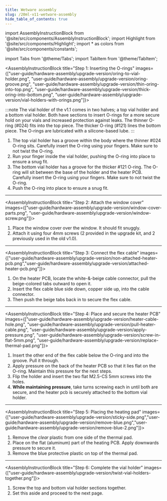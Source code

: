 ```yaml
---
title: Wetware assembly
slug: /20ml-v11-wetware-assembly
hide_table_of_contents: true
---
```


import AssemblyInstructionBlock from '@site/src/components/AssemblyInstructionBlock';
import Highlight from '@site/src/components/Highlight';
import * as colors from '@site/src/components/constants';

import Tabs from '@theme/Tabs';
import TabItem from '@theme/TabItem';

<AssemblyInstructionBlock title="Step 1: Inserting the O-rings" images={["user-guide/hardware-assembly/upgrade-version/oring-to-vial-holder.png", "user-guide/hardware-assembly/upgrade-version/oring-groove.png", "user-guide/hardware-assembly/upgrade-version/thin-oring-into-top.png", "user-guide/hardware-assembly/upgrade-version/thick-oring-into-bottom.png",
"user-guide/hardware-assembly/upgrade-version/vial-holders-with-orings.png"]}>

:::note
The vial holder of the v1.1 comes in two halves; a top vial holder and a bottom vial holder. Both have sections to insert O-rings for a more secure hold on your vials and increased protection against leaks. The <Highlight color={colors.magenta}>thinner O-ring (#024)</Highlight> fits into the top piece. The <Highlight color={colors.orange}>thicker O-ring (#121)</Highlight> lines the bottom piece. The O-rings are lubricated with a silicone-based lube. 
:::

1. The top vial holder has <Highlight color={colors.blue}>a groove within the body</Highlight> where the <Highlight color={colors.magenta}>thinner #024 O-ring</Highlight> sits. Carefully insert the O-ring using your fingers. Make sure to not twist the O-ring.
2. Run your finger inside the vial holder, pushing the O-ring into place to ensure a snug fit. 
3. The bottom vial holder has a groove for the <Highlight color={colors.orange}>thicker #121 O-ring</Highlight>. The O-ring will sit between the base of the holder and the heater PCB. Carefully insert the O-ring using your fingers. Make sure to not twist the O-ring.
4. Push the O-ring into place to ensure a snug fit. 

</AssemblyInstructionBlock>

-------

<AssemblyInstructionBlock title="Step 2: Attach the window cover" images={["user-guide/hardware-assembly/upgrade-version/window-cover-parts.png", "user-guide/hardware-assembly/upgrade-version/window-screw.png"]}>

1. Place the window cover over the window. It should fit snuggly.
2. Attach it using <Highlight color={colors.red}>four 4mm screws</Highlight> (2 provided in the upgrade kit, and 2 previously used in the old v1.0). 

</AssemblyInstructionBlock>

-------

<AssemblyInstructionBlock title="Step 3: Connect the flex cable" images={["user-guide/hardware-assembly/upgrade-version/non-attached-heater-pcb.png","user-guide/hardware-assembly/upgrade-version/attached-heater-pcb.png"]}>


1.	On the heater PCB, locate the white-&-beige cable connector, <Highlight color={colors.red}>pull the beige-colored tabs outward</Highlight> to open it.
2.	<Highlight color={colors.green}>Insert the flex cable</Highlight> blue side down, copper side up, into the cable connector.
3.  Then <Highlight color={colors.orange}>push the beige tabs back in</Highlight> to secure the flex cable.


</AssemblyInstructionBlock>

------

<AssemblyInstructionBlock title="Step 4: Place and secure the heater PCB" images={["user-guide/hardware-assembly/upgrade-version/heater-cable-hole.png", "user-guide/hardware-assembly/upgrade-version/pull-heater-cable.png", "user-guide/hardware-assembly/upgrade-version/apply-pressure.png", "user-guide/hardware-assembly/upgrade-version/screw-in-flat-5mm.png", "user-guide/hardware-assembly/upgrade-version/replace-thermal-pad.png"]}>



1. Insert the other end of the flex cable <Highlight color={colors.red}>below the O-ring and into the groove</Highlight>. Pull it through. 
2. <Highlight color={colors.magenta}>Apply pressure</Highlight> on the back of the heater PCB so that it lies flat on the O-ring. Maintain this pressure for the next steps.
3. Flip the holder and insert the <Highlight color={colors.green}>two flat M2.5-CS 5mm screws</Highlight> into the holes. 
4. **While maintaining pressure**, take turns screwing each in until both are secure, and the heater pcb is securely attached to the bottom vial holder. 

</AssemblyInstructionBlock>

-----

<AssemblyInstructionBlock title="Step 5: Placing the heating pad" images={["user-guide/hardware-assembly/upgrade-version/sticky-side.png","user-guide/hardware-assembly/upgrade-version/remove-blue.png","user-guide/hardware-assembly/upgrade-version/remove-blue-2.png"]}>

1.	Remove the _clear_ plastic from one side of the thermal pad.
2.	Place on the flat (aluminum) part of the heating PCB. Apply downwards pressure to secure it.
3.	Remove the blue protective plastic on top of the thermal pad.


</AssemblyInstructionBlock>

-----

<AssemblyInstructionBlock title="Step 6: Complete the vial holder" images={["user-guide/hardware-assembly/upgrade-version/twist-vial-holders-together.png"]}>

1. Screw the top and bottom vial holder sections together.
2. Set this aside and proceed to the next page. 

</AssemblyInstructionBlock>

